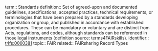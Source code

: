 term:: Standards
definition:: Set of agreed-upon and documented guidelines, specifications, accepted practices, technical requirements, or terminologies that have been prepared by a standards developing organization or group, and published in accordance with established procedures. These can be mandatory or voluntary and are distinct from Acts, regulations, and codes, although standards can be referenced in those legal instruments (definition source: terms4FAIRskills).
identifier:: [t4fs:0000381](https://bioregistry.io/t4fs:0000381)
topic:: FAIR
related:: FAIRsharing Record Types
